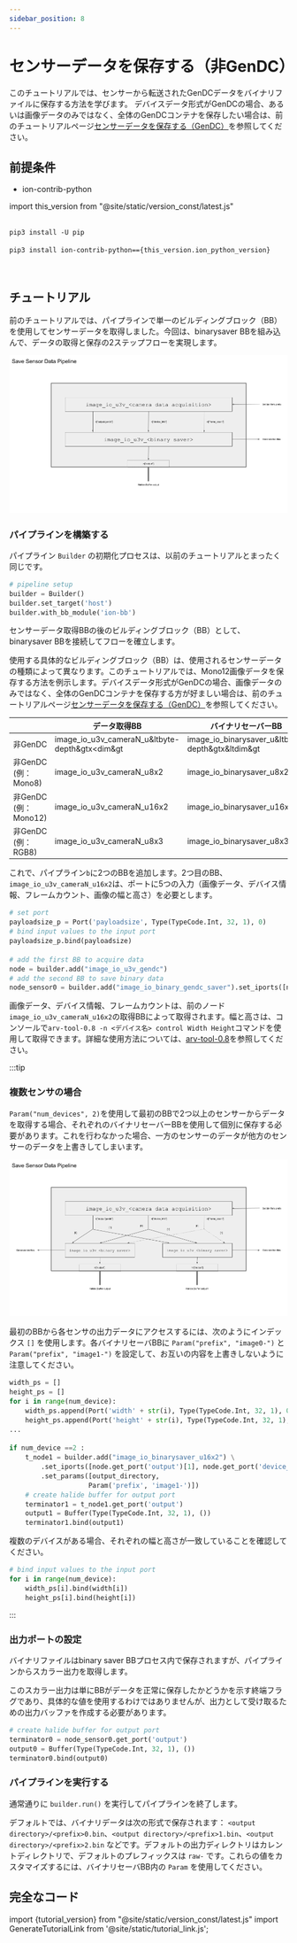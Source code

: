 ```yaml
---
sidebar_position: 8
---
```


# センサーデータを保存する（非GenDC）

このチュートリアルでは、センサーから転送されたGenDCデータをバイナリファイルに保存する方法を学びます。
デバイスデータ形式がGenDCの場合、あるいは画像データのみではなく、全体のGenDCコンテナを保存したい場合は、前のチュートリアルページ[センサーデータを保存する（GenDC）](./save-gendc.md)を参照してください。

## 前提条件

* ion-contrib-python

import this_version from "@site/static/version_const/latest.js"

<pre>
<code class="language-bash">
pip3 install -U pip<br />
pip3 install ion-contrib-python=={this_version.ion_python_version}<br />
</code>
</pre>

## チュートリアル

前のチュートリアルでは、パイプラインで単一のビルディングブロック（BB）を使用してセンサーデータを取得しました。今回は、binarysaver BBを組み込んで、データの取得と保存の2ステップフローを実現します。

![binarysaver-bb-after-data-acquisition-BB](../img/tutorial4-single-sensor.png)
　　
### パイプラインを構築する

パイプライン `Builder` の初期化プロセスは、以前のチュートリアルとまったく同じです。

```python
# pipeline setup
builder = Builder()
builder.set_target('host')
builder.with_bb_module('ion-bb')
```

センサーデータ取得BBの後のビルディングブロック（BB）として、binarysaver BBを接続してフローを確立します。

使用する具体的なビルディングブロック（BB）は、使用されるセンサーデータの種類によって異なります。このチュートリアルでは、Mono12画像データを保存する方法を例示します。デバイスデータ形式がGenDCの場合、画像データのみではなく、全体のGenDCコンテナを保存する方が好ましい場合は、前のチュートリアルページ[センサーデータを保存する（GenDC）](./save-gendc.md)を参照してください。

|           | データ取得BB                            | バイナリセーバーBB                                  |
|-----------|----------------------------------------|--------------------------------------------------|
| 非GenDC   | image_io_u3v_cameraN_u&ltbyte-depth&gtx<dim&gt | image_io_binarysaver_u&ltbyte-depth&gtx&ltdim&gt |
| 非GenDC<br/>(例：Mono8) | image_io_u3v_cameraN_u8x2 | image_io_binarysaver_u8x2 |
| 非GenDC<br/>(例：Mono12) | image_io_u3v_cameraN_u16x2 | image_io_binarysaver_u16x2 |
| 非GenDC<br/>(例：RGB8) | image_io_u3v_cameraN_u8x3 | image_io_binarysaver_u8x3 |

これで、パイプライン`b`に2つのBBを追加します。2つ目のBB、`image_io_u3v_cameraN_u16x2`は、ポートに5つの入力（画像データ、デバイス情報、フレームカウント、画像の幅と高さ）を必要とします。

```python
# set port
payloadsize_p = Port('payloadsize', Type(TypeCode.Int, 32, 1), 0)
# bind input values to the input port
payloadsize_p.bind(payloadsize)

# add the first BB to acquire data
node = builder.add("image_io_u3v_gendc")
# add the second BB to save binary data 
node_sensor0 = builder.add("image_io_binary_gendc_saver").set_iports([node.get_port('gendc')[0], node.get_port('device_info')[0], payloadsize_p, ])
```

画像データ、デバイス情報、フレームカウントは、前のノード`image_io_u3v_cameraN_u16x2`の取得BBによって取得されます。幅と高さは、コンソールで`arv-tool-0.8 -n <デバイス名> control Width Height`コマンドを使用して取得できます。詳細な使用方法については、[arv-tool-0.8](../../external/aravis/arv-tools)を参照してください。

:::tip

### 複数センサの場合

`Param("num_devices", 2)`を使用して最初のBBで2つ以上のセンサーからデータを取得する場合、それぞれのバイナリセーバーBBを使用して個別に保存する必要があります。これを行わなかった場合、一方のセンサーのデータが他方のセンサーのデータを上書きしてしまいます。

![binarysaver-bb-after-data-acquisition-BB-multi-sensor](../img/tutorial4-multi-sensor.png)

最初のBBから各センサの出力データにアクセスするには、次のようにインデックス `[]` を使用します。各バイナリセーバBBに `Param("prefix", "image0-")` と `Param("prefix", "image1-")` を設定して、お互いの内容を上書きしないように注意してください。

```python
width_ps = []
height_ps = []
for i in range(num_device):
    width_ps.append(Port('width' + str(i), Type(TypeCode.Int, 32, 1), 0))
    height_ps.append(Port('height' + str(i), Type(TypeCode.Int, 32, 1), 0))
...

if num_device ==2 :
    t_node1 = builder.add("image_io_binarysaver_u16x2") \
        .set_iports([node.get_port('output')[1], node.get_port('device_info')[1], node.get_port('frame_count')[i], width_ps[1], height_ps[1]])
        .set_params([output_directory,
                    Param('prefix', 'image1-')])
    # create halide buffer for output port
    terminator1 = t_node1.get_port('output')
    output1 = Buffer(Type(TypeCode.Int, 32, 1), ())
    terminator1.bind(output1)
```

複数のデバイスがある場合、それぞれの幅と高さが一致していることを確認してください。

```python
# bind input values to the input port
for i in range(num_device):
    width_ps[i].bind(width[i])
    height_ps[i].bind(height[i])
```
:::

### 出力ポートの設定

バイナリファイルはbinary saver BBプロセス内で保存されますが、パイプラインからスカラー出力を取得します。

このスカラー出力は単にBBがデータを正常に保存したかどうかを示す終端フラグであり、具体的な値を使用するわけではありませんが、出力として受け取るための出力バッファを作成する必要があります。

```python
# create halide buffer for output port
terminator0 = node_sensor0.get_port('output')
output0 = Buffer(Type(TypeCode.Int, 32, 1), ())
terminator0.bind(output0)
```

### パイプラインを実行する

通常通りに `builder.run()` を実行してパイプラインを終了します。

デフォルトでは、バイナリデータは次の形式で保存されます： `<output directory>/<prefix>0.bin`、`<output directory>/<prefix>1.bin`、`<output directory>/<prefix>2.bin` などです。デフォルトの出力ディレクトリはカレントディレクトリで、デフォルトのプレフィックスは `raw-` です。これらの値をカスタマイズするには、バイナリセーバBB内の `Param` を使用してください。


## 完全なコード

import {tutorial_version} from "@site/static/version_const/latest.js"
import GenerateTutorialLink from '@site/static/tutorial_link.js';

<GenerateTutorialLink language="python" tag={tutorial_version} tutorialfile="tutorial4_save_image_bin_data" />
